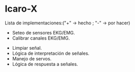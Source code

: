 # Icaro-X
Lista de implementaciones:("+" -> hecho ; "-" -> por hacer)

 + Seteo de sensores EKG/EMG.
 + Calibrar canales EKG/EMG.
 - Limpiar señal.
 - Lógica de interpretación de señales.
 - Manejo de servos.
 - Lógica de respuesta a señales.

